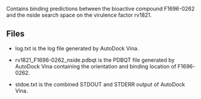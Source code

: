 Contains binding predictions between the bioactive compound F1696-0262 and the nside search space on the virulence factor rv1821.

## Files

- log.txt is the log file generated by AutoDock Vina.

- rv1821_F1696-0262_nside.pdbqt is the PDBQT file generated by AutoDock Vina containing the orientation and binding location of F1696-0262.

- stdoe.txt is the combined STDOUT and STDERR output of AutoDock Vina.

